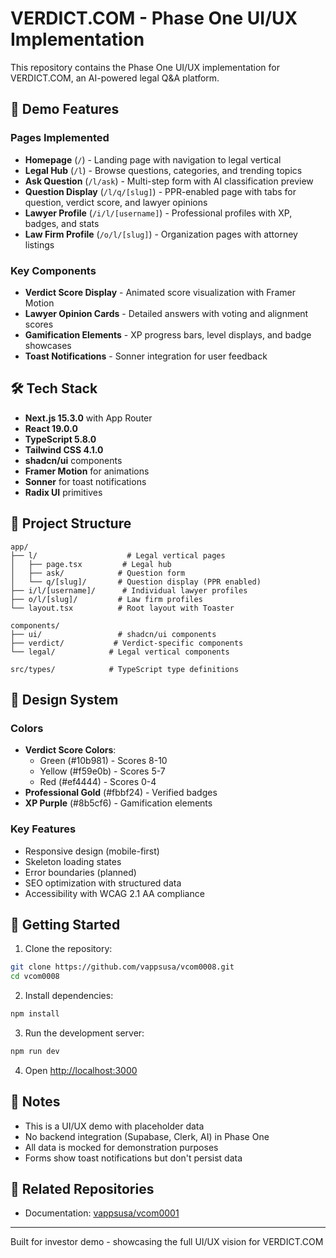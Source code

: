 # VERDICT.COM - Phase One UI/UX Implementation

This repository contains the Phase One UI/UX implementation for VERDICT.COM, an AI-powered legal Q&A platform.

## 🚀 Demo Features

### Pages Implemented
- **Homepage** (`/`) - Landing page with navigation to legal vertical
- **Legal Hub** (`/l`) - Browse questions, categories, and trending topics
- **Ask Question** (`/l/ask`) - Multi-step form with AI classification preview
- **Question Display** (`/l/q/[slug]`) - PPR-enabled page with tabs for question, verdict score, and lawyer opinions
- **Lawyer Profile** (`/i/l/[username]`) - Professional profiles with XP, badges, and stats
- **Law Firm Profile** (`/o/l/[slug]`) - Organization pages with attorney listings

### Key Components
- **Verdict Score Display** - Animated score visualization with Framer Motion
- **Lawyer Opinion Cards** - Detailed answers with voting and alignment scores
- **Gamification Elements** - XP progress bars, level displays, and badge showcases
- **Toast Notifications** - Sonner integration for user feedback

## 🛠️ Tech Stack

- **Next.js 15.3.0** with App Router
- **React 19.0.0**
- **TypeScript 5.8.0**
- **Tailwind CSS 4.1.0**
- **shadcn/ui** components
- **Framer Motion** for animations
- **Sonner** for toast notifications
- **Radix UI** primitives

## 📁 Project Structure

```
app/
├── l/                    # Legal vertical pages
│   ├── page.tsx         # Legal hub
│   ├── ask/            # Question form
│   └── q/[slug]/       # Question display (PPR enabled)
├── i/l/[username]/      # Individual lawyer profiles
├── o/l/[slug]/         # Law firm profiles
└── layout.tsx          # Root layout with Toaster

components/
├── ui/                 # shadcn/ui components
├── verdict/           # Verdict-specific components
└── legal/            # Legal vertical components

src/types/            # TypeScript type definitions
```

## 🎨 Design System

### Colors
- **Verdict Score Colors**:
  - Green (#10b981) - Scores 8-10
  - Yellow (#f59e0b) - Scores 5-7
  - Red (#ef4444) - Scores 0-4
- **Professional Gold** (#fbbf24) - Verified badges
- **XP Purple** (#8b5cf6) - Gamification elements

### Key Features
- Responsive design (mobile-first)
- Skeleton loading states
- Error boundaries (planned)
- SEO optimization with structured data
- Accessibility with WCAG 2.1 AA compliance

## 🚦 Getting Started

1. Clone the repository:
```bash
git clone https://github.com/vappsusa/vcom0008.git
cd vcom0008
```

2. Install dependencies:
```bash
npm install
```

3. Run the development server:
```bash
npm run dev
```

4. Open [http://localhost:3000](http://localhost:3000)

## 📝 Notes

- This is a UI/UX demo with placeholder data
- No backend integration (Supabase, Clerk, AI) in Phase One
- All data is mocked for demonstration purposes
- Forms show toast notifications but don't persist data

## 🔗 Related Repositories

- Documentation: [vappsusa/vcom0001](https://github.com/vappsusa/vcom0001)

---

Built for investor demo - showcasing the full UI/UX vision for VERDICT.COM